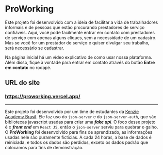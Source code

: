 # ProWorking

Este projeto foi desenvolvido com a ideia de facilitar a vida de trabalhadores informais e de pessoas que estão procurando prestadores de serviço confiáveis. Aqui, você pode facilmente entrar em contato com prestadores de serviço com apenas alguns cliques, sem a necessidade de um cadastro. Mas se você for um prestador de serviço e quiser divulgar seu trabalho, será necessário se cadastrar.

Na página inicial há um vídeo explicativo de como usar nossa plataforma. Além disso, fique à vontade para entrar em contato através do botão **Entre em contato** no rodapé.

## **URL do site**

### https://proworking.vercel.app/

---

Este projeto foi desenvolvido por um time de estudantes da [Kenzie Academy Brasil](https://kenzie.com.br/). Ele faz uso do `json-server` e do `json-server-auth`, que são bibliotecas javascript usadas para criar uma ***fake api***. O foco desse projeto é o ***front end*** em `React JS`, então o `json-server` serviu para quebrar o galho. O **ProWorking** foi desenvolvido para fins de aprendizado, as informações usadas nele são puramente fictícias. A cada 24 horas, a base de dados é reiniciada, e todos os dados são perdidos, exceto os dados padrão que colocamos para fins de demonstração.
